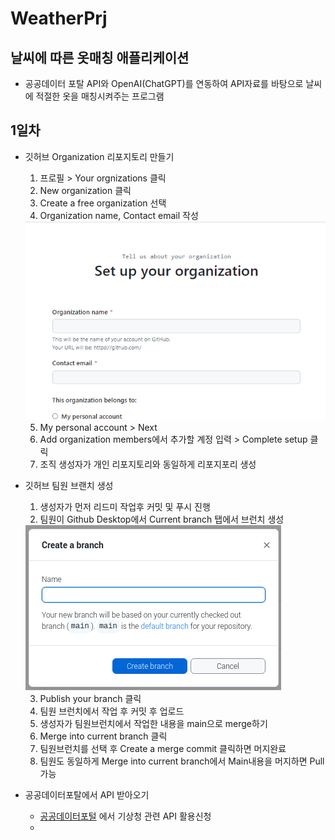 # WeatherPrj
## 날씨에 따른 옷매칭 애플리케이션
- 공공데이터 포탈 API와 OpenAI(ChatGPT)를 연동하여 API자료를 바탕으로 날씨에 적절한 옷을 매칭시켜주는 프로그램

## 1일차
- 깃허브 Organization 리포지토리 만들기
    1. 프로필 > Your orgnizations 클릭
    2. New organization 클릭
    3. Create a free organization 선택
    4. Organization name, Contact email 작성 

    <img src="https://github.com/Pknu-TeamPrj/WeatherPrj/blob/main/image/img001.png">

    5. My personal account > Next
    6. Add organization members에서 추가할 계정 입력 > Complete setup 클릭
    7. 조직 생성자가 개인 리포지토리와 동일하게 리포지포리 생성

- 깃허브 팀원 브랜치 생성
    1. 생성자가 먼저 리드미 작업후 커밋 및 푸시 진행
    2. 팀원이 Github Desktop에서 Current branch 탭에서 브런치 생성

    <img src="https://github.com/Pknu-TeamPrj/WeatherPrj/blob/main/image/img002.png">

    3. Publish your branch 클릭
    4. 팀원 브런치에서 작업 후 커밋 후 업로드
    5. 생성자가 팀원브런치에서 작업한 내용을 main으로 merge하기
    6. Merge into current branch 클릭
    7. 팀원브런치를 선택 후 Create a merge commit 클릭하면 머지완료
    8. 팀원도 동일하게 Merge into current branch에서 Main내용을 머지하면 Pull가능

- 공공데이터포탈에서 API 받아오기
    - [공공데이터포털](https://www.data.go.kr/index.do) 에서 기상청 관련 API 활용신청
    - 

